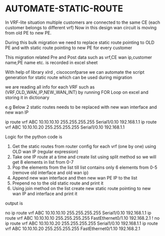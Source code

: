# AUTOMATE-STATIC-ROUTE
In VRF-lite situation multiple customers are connected to the same CE (each customer belongs to different vrf)
Now in this design wan circuit is moving from old PE to new PE.

During this bulk migration we need to replace static route pointing to OLD PE and with static route pointing to new PE for every customer

This migration related Pre and Post data such as vrf,CE wan ip,customer name,PE name etc. is recorded in excel sheet

With help of library xlrd , ciscoconfparse we can automate the script generation for static route which can be used during migration

we are reading all info for each VRF such as (VRF,OLD_WAN_IP,NEW_WAN_INT) by running FOR Loop on excel and storing it in dictionary

e.g Below 2 static routes needs to be replaced with new wan interface and new wan IP

ip route vrf ABC 10.10.10.10 255.255.255.255 Serial1/0.10 192.168.1.1
ip route vrf ABC 10.10.10.20 255.255.255.255 Serial1/0.10 192.168.1.1

Logic for the python code is
1. Get the static routes from router config for each vrf (one by one) using OLD wan IP (regular expression)
2. Take one IP route at a time and create list using split method so we will get 8 elements in list from 0-7
3. Pop the elements from the list till list contains only 6 elements from 0-5 (remove old interface and old wan ip)
4. Append new wan interface and then new wan PE IP to the list
5. Prepend no to the old static route and print it
6. Using join method on the list create new static route pointing to new wan IP and interface and print it

output is

no ip route vrf ABC 10.10.10.10 255.255.255.255 Serial1/0.10 192.168.1.1
ip route vrf ABC 10.10.10.10 255.255.255.255 FastEthernet0/1.10 192.168.2.1
!
no ip route vrf ABC 10.10.10.20 255.255.255.255 Serial1/0.10 192.168.1.1
ip route vrf ABC 10.10.10.20 255.255.255.255 FastEthernet0/1.10 192.168.2.1
